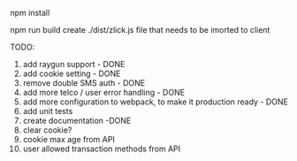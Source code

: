 npm install

npm run build create ./dist/zlick.js file that needs to be imorted to client

TODO:
1. add raygun support - DONE
2. add cookie setting - DONE
3. remove double SMS auth - DONE
4. add more telco / user error handling - DONE
5. add more configuration to webpack, to make it production ready - DONE
6. add unit tests
7. create documentation -DONE
8. clear cookie?
9. cookie max age from API
10. user allowed transaction methods from API